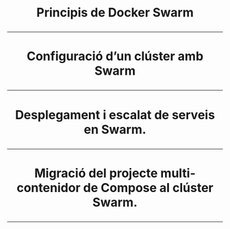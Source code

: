 # <p align="center">  Principis de Docker Swarm  </p>
------------

# <p align="center">  Configuració d’un clúster amb Swarm </p>
------------

# <p align="center">  Desplegament i escalat de serveis en Swarm.  </p>
------------


# <p align="center">  Migració del projecte multi-contenidor de Compose al clúster Swarm. </p>
------------
